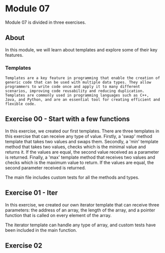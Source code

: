 # Module 07

Module 07 is divided in three exercises.

## About

In this module, we will learn about templates and explore some of their key features.

### Templates
	Templates are a key feature in programming that enable the creation of generic code that can be used with multiple data types. They allow programmers to write code once and apply it to many different scenarios, improving code reusability and reducing duplication. Templates are commonly used in programming languages such as C++, Java, and Python, and are an essential tool for creating efficient and flexible code.

## Exercise 00 - Start with a few functions

In this exercise, we created our first templates. There are three templates in this exercise that can receive any type of value. Firstly, a 'swap' method template that takes two values and swaps them. Secondly, a 'min' template method that takes two values, checks which is the minimal value and returns it. If the values are equal, the second value received as a parameter is returned. Finally, a 'max' template method that receives two values and checks which is the maximum value to return. If the values are equal, the second parameter received is returned.

The main file includes custom tests for all the methods and types.


## Exercise 01 - Iter

In this exercise, we created our own iterator template that can receive three parameters: the address of an array, the length of the array, and a pointer function that is called on every element of the array.

The iterator template can handle any type of array, and custom tests have been included in the main function.

## Exercise 02

